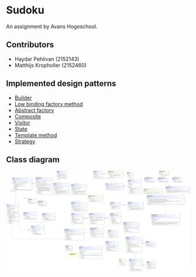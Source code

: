 ﻿# Sudoku
An assignment by Avans Hogeschool.

## Contributors
- Haydar Pehlivan (2152143)
- Matthijs Kropholler (2152460)

## Implemented design patterns
- [Builder](https://refactoring.guru/design-patterns/builder)
- [Low binding factory method](https://refactoring.guru/design-patterns/factory-method)
- [Abstract factory](https://refactoring.guru/design-patterns/abstract-factory)
- [Composite](https://refactoring.guru/design-patterns/composite)
- [Visitor](https://refactoring.guru/design-patterns/visitor)
- [State](https://refactoring.guru/design-patterns/state)
- [Template method](https://refactoring.guru/design-patterns/template-method)
- [Strategy](https://refactoring.guru/design-patterns/strategy)

## Class diagram
![Class diagram](Design.jpg "Class diagram")